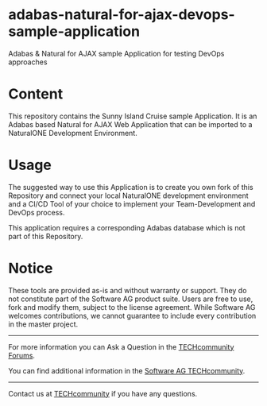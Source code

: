 # adabas-natural-for-ajax-devops-sample-application
Adabas &amp; Natural for AJAX sample Application for testing DevOps approaches

# Content
This repository contains the Sunny Island Cruise sample Application. It is an Adabas based Natural for AJAX Web Application that can be imported to a NaturalONE Development Environment.

# Usage
The suggested way to use this Application is to create you own fork of this Repository and connect your local NaturalONE development environment and a CI/CD Tool of your choice to implement your Team-Development and DevOps process.

This application requires a corresponding Adabas database which is not part of this Repository.

# Notice
These tools are provided as-is and without warranty or support. They do not constitute part of the Software AG product suite. Users are free to use, fork and modify them, subject to the license agreement. While Software AG welcomes contributions, we cannot guarantee to include every contribution in the master project.
__________________
For more information you can Ask a Question in the [TECHcommunity Forums](https://tech.forums.softwareag.com/tags/c/forum/1/Adabas-Natural).

You can find additional information in the [Software AG TECHcommunity](https://tech.forums.softwareag.com/tag/Adabas-Natural).
__________________
Contact us at [TECHcommunity](mailto:technologycommunity@softwareag.com?subject=Github/SoftwareAG) if you have any questions.
